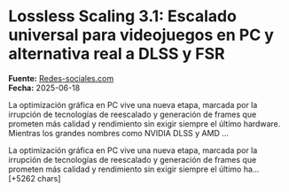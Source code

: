 # Lossless Scaling 3.1: Escalado universal para videojuegos en PC y alternativa real a DLSS y FSR

**Fuente:** [Redes-sociales.com](https://www.redes-sociales.com/lossless-scaling/)  
**Fecha:** 2025-06-18

La optimización gráfica en PC vive una nueva etapa, marcada por la irrupción de tecnologías de reescalado y generación de frames que prometen más calidad y rendimiento sin exigir siempre el último hardware. Mientras los grandes nombres como NVIDIA DLSS y AMD …

La optimización gráfica en PC vive una nueva etapa, marcada por la irrupción de tecnologías de reescalado y generación de frames que prometen más calidad y rendimiento sin exigir siempre el último ha… [+5262 chars]
